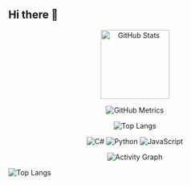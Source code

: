 ## Hi there 👋

<div align="center">
  <img
    height="137"
    alt="GitHub Stats"
    src="https://github-readme-stats.vercel.app/api?username=Jinger-uiN&hide_title=true&hide_border=true&show_icons=true&line_height=21&text_color=000000&icon_color=000000&bg_color=0,ea6161,ffc64d,fffc4d,52fa5a&theme=graywhite"
  />
</div>

<!-- Metrics：用方案A（外链+缓存）或方案B（本地文件）二选一 -->
<p align="center">
  <img
    alt="GitHub Metrics"
    src="https://metrics.lecoq.io/Jinger-ui?template=classic&config.timezone=Asia%2FShanghai&cache=86400"
  />
</p>

<div align="center">
  <img
    alt="Top Langs"
    src="https://github-readme-stats.vercel.app/api/top-langs/?username=Jinger-ui&hide_title=true&hide_border=true&layout=compact&langs_count=6&text_color=000000&bg_color=0,52fa5a,4dfcff,c64dff&theme=graywhite"
  />
</div>

<p align="center">
  <img src="https://img.shields.io/badge/-C#-E34F26?style=flat-square&logo=html5&logoColor=white" alt="C#" />
  <img src="https://img.shields.io/badge/-Python-1572B6?style=flat-square&logo=css3&logoColor=white" alt="Python" />
  <img src="https://img.shields.io/badge/-JavaScript-F7DF1E?style=flat-square&logo=javascript&logoColor=000000" alt="JavaScript" />
</p>

<div align="center">
  <img
    alt="Activity Graph"
    src="https://github-readme-activity-graph.vercel.app/graph?username=Jinger-ui&theme=xcode"
  />
</div>

![Top Langs](https://github-readme-stats.vercel.app/api/top-langs/?username=Jinger-ui)
